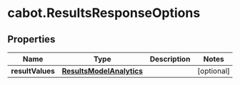# cabot.ResultsResponseOptions

## Properties

Name | Type | Description | Notes
------------ | ------------- | ------------- | -------------
**resultValues** | [**ResultsModelAnalytics**](ResultsModelAnalytics.md) |  | [optional] 


